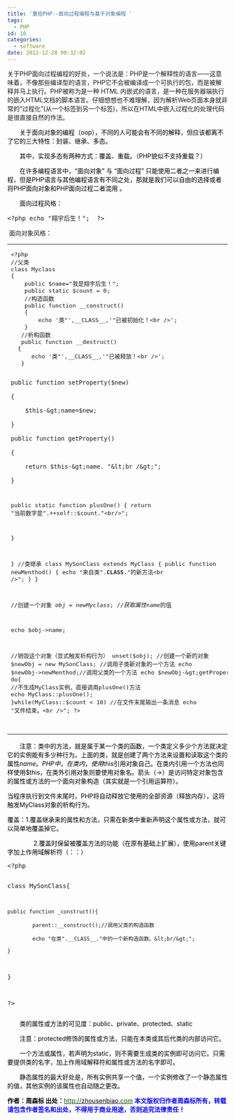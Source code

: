 ```yaml
---
title: '重拾PHP--面向过程编程与基于对象编程 '
tags:
  - PHP
id: 18
categories:
  - software
date: 2012-12-28 00:32:02
---
```


关于PHP面向过程编程的好处，一个说法是：PHP是一个解释性的语言&mdash;&mdash;这意味着，不像那些编译型的语言，PHP它不会被编译成一个可执行的包，而是被解释并马上执行。PHP被称为是一种 HTML 内嵌式的语言，是一种在服务器端执行的嵌入HTML文档的脚本语言。仔细想想也不难理解，因为解析Web页面本身就非常的&ldquo;过程化&rdquo;(从一个标签到另一个标签)，所以在HTML中嵌入过程化的处理代码是很直接自然的作法。　　

<span style="color: #000000;">　　关于面向对象的编程（oop），不同的人可能会有不同的解释，但应该都离不了它的三大特性：封装、继承、多态。</span>

<span style="color: #000000;">　　其中，实现多态有两种方式：覆盖、重载。（PHP貌似不支持重载？）</span>

<span style="color: #000000;">　　在许多编程语言中，&ldquo;面向对象&rdquo; 与 &ldquo;面向过程&rdquo; 只能使用二者之一来进行编程，但是PHP语言与其他编程语言有不同之处，那就是我们可以自由的选择或者将PHP面向对象和PHP面向过程二者混用 。</span>

<span style="color: #000000;">　　面向过程风格：</span>

<pre class="prettyprint linenums bush:php" lang="php">&lt;?php echo "翔宇后生！";  ?&gt; </pre>

&nbsp;面向对象风格：

<table border="0" cellspacing="0" cellpadding="0">
<tbody>
<tr>
<td class="code">
<div class="container">
<div class="line number1 index0 alt2">
<pre class="prettyprint linenums bush:php" lang="php">&lt;?php 
//父类
class Myclass
{
    public $name="我是翔宇后生！";
    public static $count = 0;
    //构造函数 
    public function __construct()  
    {   
        echo '类"',__CLASS__,'"已被初始化！&lt;br /&gt;';   
    }
   //析构函数
   public function __destruct()
  {     
      echo '类"',__CLASS__,'"已被释放！&lt;br /&gt;';
   }

    public function setProperty($new)

    {

        $this-&gt;name=$new;

    }

    public function getProperty()

    {

        return $this-&gt;name. "&lt;br /&gt;";

    }
public static function plusOne()
 {
 return "当前数字是".++self::$count."&lt;br/&gt;";

}

}
//类继承
class MySonClass extends MyClass
{
public function newMenthod()
 {
 echo "来自类".__CLASS__."的新方法&lt;br /&gt;";
}
}

//创建一个对象
$obj=new Myclass;
//获取属性$name的值

echo $obj-&gt;name;

//销毁这个对象（显式触发析构行为）
unset($obj);
//创建一个新的对象
$newObj = new MySonClass;
//调用子类新对象的一个方法
echo $newObj-&gt;newMenthod;//调用父类的一个方法
echo $newObj-&gt;getProperty();
do{
   //不生成MyClass实例，直接调用plusOne()方法
   echo MyClass::plusOne();
}while(MyClass::$count &lt; 10)
//在文件末尾输出一条消息
echo "文件结束。&lt;br /&gt;";
?&gt;

</pre>
</div>
</div>
</td>
</tr>
</tbody>
</table>

<span style="color: #000000;">　　注意：类中的方法，就是属于某一个类的函数，一个类定义多少个方法就决定它的实例能有多少种行为。上面的类，就是创建了两个方法来设置和读取这个类的属性$name。PHP中，在类内，使用$this引用对象自己。在类内引用一个方法也同样使用$this，在类外引用对象则要使用对象名。箭头（-&gt;）是访问特定对象包含的属性或方法的一个面向对象构造（其实就是一个引用运算符）。</span>

<span style="color: #000000;"> 当程序执行到文件末尾时，PHP将自动释放它使用的全部资源（释放内存），这将触发MyClass对象的析构行为。</span>

<span style="color: #000000;"> 覆盖：1.覆盖继承来的属性和方法，只需在新类中重新声明这个属性或方法，就可以简单地覆盖掉它。</span>

<span style="color: #000000;">　　　　 2.覆盖时保留被覆盖方法的功能（在原有基础上扩展），使用parent关键字加上作用域解析符（：：）</span>

<div class="cnblogs_Highlighter">
<div>
<div id="highlighter_950107" class="syntaxhighlighter nogutter  php ie">
<div class="toolbar">
<pre class="prettyprint linenums bush:php" lang="php">&lt;?php

class MySonClass{

    public function _construct(){

            parent::__construct();//调用父类的构造函数

            echo "在类".__CLASS__."中的一个新构造函数。&lt;br/&gt;";

    }

}

?&gt;</pre>
</div>
<span style="color: #000000;">　　类的属性或方法的可见度：public、private、protected、static</span></div>
</div>
</div>

<span style="color: #000000;">　　注意：protected修饰的属性或方法，只能在本类或其后代类的内部访问它。</span>

<span style="color: #000000;">　　一个方法或属性，若声明为static，则不需要生成类的实例即可访问它。只需要提供类的名字，加上作用域解释符和属性或方法的名字即可。</span>

<span style="color: #000000;">　　静态属性的最大好处是，所有实例共享一个值，一个实例修改了一个静态属性的值，其他实例的该属性也自动随之更改。</span>

<span style="color: #000000;"><span style="color: #000000;">**作者：周森标
出处：**[<span style="color: #045500;">http://</span><span style="color: #000000;">zhousenbiao</span><span style="color: #045500;">.com</span>](http://zhousenbiao.com/)
<span style="color: blue;">**本文版权归作者周森标所有，转载请包含作者签名和出处，不得用于商业用途，否则追究法律责任！**</span></span></span>
